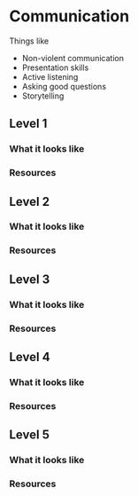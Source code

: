 # Communication

Things like
- Non-violent communication
- Presentation skills
- Active listening
- Asking good questions
- Storytelling

## Level 1

### What it looks like

### Resources

## Level 2

### What it looks like

### Resources

## Level 3

### What it looks like

### Resources

## Level 4

### What it looks like

### Resources

## Level 5

### What it looks like

### Resources